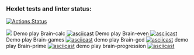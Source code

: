 ### Hexlet tests and linter status:
[![Actions Status](https://github.com/Apllessw/frontend-project-44/actions/workflows/hexlet-check.yml/badge.svg)](https://github.com/Apllessw/frontend-project-44/actions)

<a href="https://codeclimate.com/github/Apllessw/frontend-project-44/maintainability"><img src="https://api.codeclimate.com/v1/badges/580ca47e8c0c00a1a2b9/maintainability" /></a>
Demo play Brain-calc
[![asciicast](https://asciinema.org/a/4kTMxRNcPpDhiAU9Rfl2IEXLg.svg)](https://asciinema.org/a/4kTMxRNcPpDhiAU9Rfl2IEXLg)
Demo play Brain-even
[![asciicast](https://asciinema.org/a/MZM7pV6Ypxx5L4ojsz48dVfZc.svg)](https://asciinema.org/a/MZM7pV6Ypxx5L4ojsz48dVfZc)
Demo play Brain-games
[![asciicast](https://asciinema.org/a/XZyMemUbwOBSHqYwEIPa0Fv60.svg)](https://asciinema.org/a/XZyMemUbwOBSHqYwEIPa0Fv60)
demo play Brain-gcd
[![asciicast](https://asciinema.org/a/qARHylEkQlz06aHncTdjJXGe0.svg)](https://asciinema.org/a/qARHylEkQlz06aHncTdjJXGe0)
demo play Brain-prime
[![asciicast](https://asciinema.org/a/Qzv0FiWmdphl41qjU6S7a13Nm.svg)](https://asciinema.org/a/Qzv0FiWmdphl41qjU6S7a13Nm)
demo play brain-progression
[![asciicast](https://asciinema.org/a/uSEBrGgmczRRkVl2ga9BmCWWe.svg)](https://asciinema.org/a/uSEBrGgmczRRkVl2ga9BmCWWe)